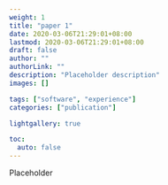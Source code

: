 ```yaml
---
weight: 1
title: "paper 1"
date: 2020-03-06T21:29:01+08:00
lastmod: 2020-03-06T21:29:01+08:00
draft: false
author: ""
authorLink: ""
description: "Placeholder description"
images: []

tags: ["software", "experience"]
categories: ["publication"]

lightgallery: true

toc:
  auto: false
---
```


Placeholder

